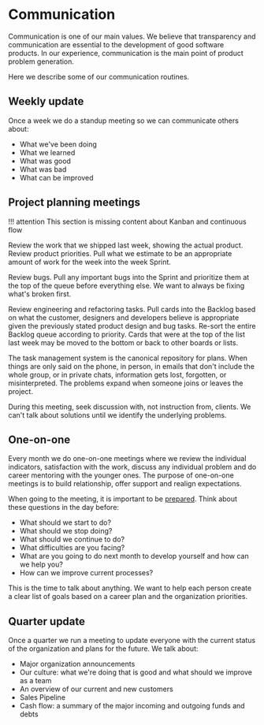 # Communication

Communication is one of our main values. We believe that transparency and communication are essential to the development of good software products. In our experience, communication is the main point of product problem generation.

Here we describe some of our communication routines.

## Weekly update

Once a week we do a standup meeting so we can communicate others about:

* What we've been doing
* What we learned
* What was good
* What was bad
* What can be improved

## Project planning meetings

!!! attention
    This section is missing content about Kanban and continuous flow

Review the work that we shipped last week, showing the actual product. Review product priorities. Pull what we estimate to be an appropriate amount of work for the week into the week Sprint.

Review bugs. Pull any important bugs into the Sprint and prioritize them at the top of the queue before everything else. We want to always be fixing what's broken first.

Review engineering and refactoring tasks. Pull cards into the Backlog based on what the customer, designers and developers believe is appropriate given the previously stated product design and bug tasks. Re-sort the entire Backlog queue according to priority. Cards that were at the top of the list last week may be moved to the bottom or back to other boards or lists.

The task management system is the canonical repository for plans. When things are only said on the phone, in person, in emails that don't include the whole group, or in private chats, information gets lost, forgotten, or misinterpreted. The problems expand when someone joins or leaves the project.

During this meeting, seek discussion with, not instruction from, clients. We can't talk about solutions until we identify the underlying problems.

## One-on-one

Every month we do one-on-one meetings where we review the individual indicators, satisfaction with the work, discuss any individual problem and do career mentoring with the younger ones. The purpose of one-on-one meetings is to build relationship, offer support and realign expectations.

When going to the meeting, it is important to be [prepared](https://m.signalvnoise.com/how-to-prepare-for-a-one-on-one-meeting-as-an-employee-fc2a46912a4c). Think about these questions in the day before:

* What should we start to do?
* What should we stop doing?
* What should we continue to do?
* What difficulties are you facing?
* What are you going to do next month to develop yourself and how can we help you?
* How can we improve current processes?

This is the time to talk about anything. We want to help each person create a clear list of goals based on a career plan and the organization priorities.

## Quarter update

Once a quarter we run a meeting to update everyone with the current status of the organization and plans for the future. We talk about:

* Major organization announcements
* Our culture: what we're doing that is good and what should we improve as a team
* An overview of our current and new customers
* Sales Pipeline
* Cash flow: a summary of the major incoming and outgoing funds and debts
